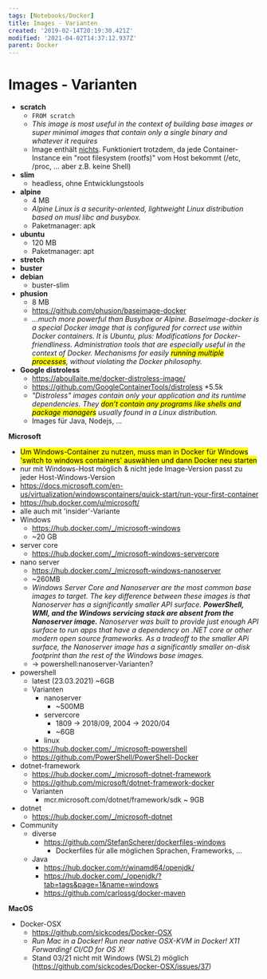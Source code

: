 ```yaml
---
tags: [Notebooks/Docker]
title: Images - Varianten
created: '2019-02-14T20:19:30.421Z'
modified: '2021-04-02T14:37:12.937Z'
parent: Docker
---
```


# Images - Varianten
- **scratch**
  - ```FROM scratch```
  - *This image is most useful in the context of building base images or super minimal images that contain only a single binary and whatever it requires*
  - Image enthält <u>nichts</u>. Funktioniert trotzdem, da jede Container-Instance ein "root filesystem (rootfs)" vom Host bekommt (/etc, /proc, ... aber z.B. keine Shell)
- **slim**
  - headless, ohne Entwicklungstools
- **alpine**
  - 4 MB
  - *Alpine Linux is a security-oriented, lightweight Linux distribution based on musl libc and busybox.*
  - Paketmanager: apk
- **ubuntu**
  - 120 MB
  - Paketmanager: apt
- **stretch**
- **buster**
- **debian**  
  - buster-slim
- **phusion**
  - 8 MB
  - https://github.com/phusion/baseimage-docker 
  - *...much more powerful than Busybox or Alpine. Baseimage-docker is a special Docker image that is configured for correct use within Docker containers. It is Ubuntu, plus: Modifications for Docker-friendliness. Administration tools that are especially useful in the context of Docker. Mechanisms for easily <mark>running multiple processes</mark>, without violating the Docker philosophy.*
- **Google distroless**
  - https://aboullaite.me/docker-distroless-image/
  - https://github.com/GoogleContainerTools/distroless *5.5k
  - *"Distroless" images contain only your application and its runtime dependencies. They <mark>don’t contain any programs like shells and package managers</mark> usually found in a Linux distribution.*
  - Images für Java, Nodejs, ...

**Microsoft**
- <mark>Um Windows-Container zu nutzen, muss man in Docker für Windows 'switch to windows containers' auswählen und dann Docker neu starten</mark>
- nur mit Windows-Host möglich & nicht jede Image-Version passt zu jeder Host-Windows-Version
- https://docs.microsoft.com/en-us/virtualization/windowscontainers/quick-start/run-your-first-container
- https://hub.docker.com/u/microsoft/
- alle auch mit 'insider'-Variante
- Windows
  - https://hub.docker.com/_/microsoft-windows
  - ~20 GB
- server core
  - https://hub.docker.com/_/microsoft-windows-servercore
- nano server
  - https://hub.docker.com/_/microsoft-windows-nanoserver
  - ~260MB
  - *Windows Server Core and Nanoserver are the most common base images to target. The key difference between these images is that Nanoserver has a significantly smaller API surface. **PowerShell, WMI, and the Windows servicing stack are absent from the Nanoserver image.** Nanoserver was built to provide just enough API surface to run apps that have a dependency on .NET core or other modern open source frameworks. As a tradeoff to the smaller APi surface, the Nanoserver image has a significantly smaller on-disk footprint than the rest of the Windows base images.*
  - → powershell:nanoserver-Varianten?
- powershell
  - latest (23.03.2021) ~6GB
  - Varianten
    - nanoserver
      - ~500MB
    - servercore
      - 1809 → 2018/09, 2004 → 2020/04
      - ~6GB
    - linux
  - https://hub.docker.com/_/microsoft-powershell
  - https://github.com/PowerShell/PowerShell-Docker
- dotnet-framework
  - https://hub.docker.com/_/microsoft-dotnet-framework
  - https://github.com/microsoft/dotnet-framework-docker
  - Varianten
    - mcr.microsoft.com/dotnet/framework/sdk
      ~ 9GB
- dotnet
  - https://hub.docker.com/_/microsoft-dotnet
- Community
  - diverse
    - https://github.com/StefanScherer/dockerfiles-windows
      - Dockerfiles für alle möglichen Sprachen, Frameworks, ...
  - Java
    - https://hub.docker.com/r/winamd64/openjdk/
    - https://hub.docker.com/_/openjdk/?tab=tags&page=1&name=windows
    - https://github.com/carlossg/docker-maven

**MacOS**
- Docker-OSX
  - https://github.com/sickcodes/Docker-OSX
  - *Run Mac in a Docker! Run near native OSX-KVM in Docker! X11 Forwarding! CI/CD for OS X!*
  - Stand 03/21 nicht mit Windows (WSL2) möglich (https://github.com/sickcodes/Docker-OSX/issues/37)
